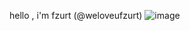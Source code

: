 hello , i'm fzurt (@weloveufzurt)
![image](https://user-images.githubusercontent.com/85123781/121802703-9f20ec00-cc35-11eb-9e8c-c14d6e7c3437.png)
